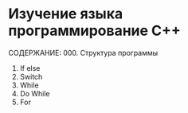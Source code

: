 # Изучение языка программирование C++

СОДЕРЖАНИЕ:
000. Структура программы
001. If else
002. Switch
003. While
004. Do While
005. For
